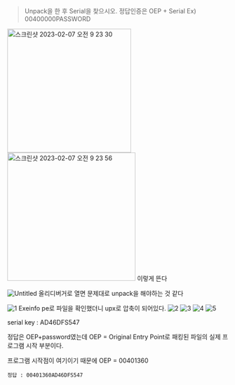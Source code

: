 > Unpack을 한 후 Serial을 찾으시오.
> 정답인증은 OEP + Serial
> Ex) 00400000PASSWORD

<img width="282" alt="스크린샷 2023-02-07 오전 9 23 30" src="https://github.com/king-raccoon/Yoom/assets/78426205/9f9f6b41-5a78-41b9-9446-f3104a7d51ac">
<img width="292" alt="스크린샷 2023-02-07 오전 9 23 56" src="https://github.com/king-raccoon/Yoom/assets/78426205/362cf916-7c96-495b-8e17-853a09f861ec">
이렇게 뜬다

![Untitled](https://github.com/king-raccoon/Yoom/assets/78426205/03c7b44d-3e4d-445c-8378-0bb91850642a)
올리디버거로 열면 문제대로 unpack을 해야하는 것 같다

![1](https://github.com/king-raccoon/Yoom/assets/78426205/51de7c47-bf5a-4228-8bd2-87dceb32162e)
Exeinfo pe로 파일을 확인했더니 upx로 압축이 되어있다.
![2](https://github.com/king-raccoon/Yoom/assets/78426205/d3ae8799-7a35-4185-bf34-907c1135c5ab)
![3](https://github.com/king-raccoon/Yoom/assets/78426205/77812274-a8fb-45f6-b650-64eac39c07fb)
![4](https://github.com/king-raccoon/Yoom/assets/78426205/c81c3062-1e1d-4034-a39d-dd33ba09bd8b)
![5](https://github.com/king-raccoon/Yoom/assets/78426205/388ece79-f866-4343-8c61-31e6b67d367a)

serial key : AD46DFS547

정답은 OEP+password였는데 OEP = Original Entry Point로 패킹된 파일의 실제 프로그램 시작 부분이다.

프로그램 시작점이 여기이기 때문에 OEP = 00401360

`정답 : 00401360AD46DFS547`
